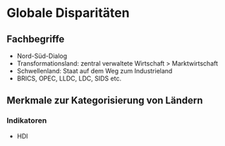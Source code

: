 # Globale Disparitäten

## Fachbegriffe

- Nord-Süd-Dialog
- Transformationsland: zentral verwaltete Wirtschaft > Marktwirtschaft
- Schwellenland: Staat auf dem Weg zum Industrieland
- BRICS, OPEC, LLDC, LDC, SIDS etc.

## Merkmale zur Kategorisierung von Ländern

### Indikatoren

- HDI
<!--stackedit_data:
eyJoaXN0b3J5IjpbMTkxNDAxNzcxMSwtNDE4NTQ3MTI4LDE2NT
I3MzE4NTZdfQ==
-->